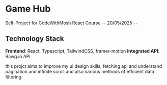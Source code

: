 # Game Hub
Self-Project for CodeWithMosh React Course
-- 20/05/2025 --

## Technology Stack
 **Frontend**: React, Typescript, TailwindCSS, framer-motion
 **Integrated API**: Rawg.io API
 

this projct aims to improve my ui design skills, fetching api and understand pagination and infinite scroll and also various methods of efficient data filtering
